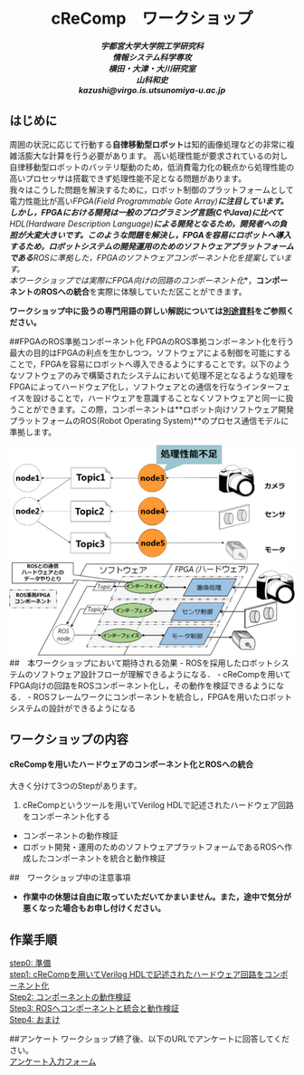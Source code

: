 <div style="text-align: center;">

<h1><span style="display:block">cReComp　ワークショップ</h1>
<h5>
宇都宮大学大学院工学研究科<br>
情報システム科学専攻<br>
横田・大津・大川研究室<br>
山科和史<br>
kazushi@virgo.is.utsunomiya-u.ac.jp<br>
</h5>
</div>

## はじめに
周囲の状況に応じて行動する**自律移動型ロボット**は知的画像処理などの非常に複雑活膨大な計算を行う必要があります。
高い処理性能が要求されているの対し自律移動型ロボットのバッテリ駆動のため，低消費電力化の観点から処理性能の高いプロセッサは搭載できず処理性能不足となる問題があります。  
我々はこうした問題を解決するために，ロボット制御のプラットフォームとして電力性能比が高い**FPGA(Field Programmable Gate Array)**に注目しています。しかし，FPGAにおける開発は一般のプログラミング言語(CやJava)に比べて**HDL(Hardware Description Language)**による開発となるため，開発者への負担が大変大きいです。このような問題を解決し，FPGAを容易にロボットへ導入するため，ロボットシステムの開発運用のためのソフトウェアプラットフォームである***ROS**に準拠した，FPGAのソフトウェアコンポーネント化を提案しています。  
本ワークショップでは実際に**FPGA向けの回路のコンポーネント化**，**コンポーネントのROSへの統合**を実際に体験していただ区ことができます。

**ワークショップ中に扱うの専門用語の詳しい解説については[別途資料](support_doc.html)をご参照ください。**  

##FPGAのROS準拠コンポーネント化
FPGAのROS準拠コンポーネント化を行う最大の目的はFPGAの利点を生かしつつ，ソフトウェアによる制御を可能にすることで，FPGAを容易にロボットへ導入できるようにすることです。以下のようなソフトウェアのみで構築されたシステムにおいて処理不足となるような処理をFPGAによってハードウェア化し，ソフトウェアとの通信を行なうインターフェイスを設けることで，ハードウェアを意識することなくソフトウェアと同一に扱うことができます。この際，コンポーネントは**ロボット向けソフトウェア開発プラットフォームのROS(Robot Operating System)**のプロセス通信モデルに準拠します。
<center>
	<img src="pic/normal_sys.png" width=600>
	<img src="pic/comp_sys.png" width=700>
</center>
##　本ワークショップにおいて期待される効果
- ROSを採用したロボットシステムのソフトウェア設計フローが理解できるようになる．
- cReCompを用いてFPGA向けの回路をROSコンポーネント化し，その動作を検証できるようになる．
- ROSフレームワークにコンポーネントを統合し，FPGAを用いたロボットシステムの設計ができるようになる

## ワークショップの内容
#### cReCompを用いたハードウェアのコンポーネント化とROSへの統合 

大きく分けて3つのStepがあります。

1. cReCompというツールを用いてVerilog HDLで記述されたハードウェア回路をコンポーネント化する
- コンポーネントの動作検証
- ロボット開発・運用のためのソフトウェアプラットフォームであるROSへ作成したコンポーネントを統合と動作検証

##　ワークショップ中の注意事項

- **作業中の休憩は自由に取っていただいてかまいません。また，途中で気分が悪くなった場合もお申し付けください。**

## 作業手順
[step0: 準備](step0.html)  
[step1: cReCompを用いてVerilog HDLで記述されたハードウェア回路をコンポーネント化](step1.html)  
[Step2: コンポーネントの動作検証](step2.html)  
[Step3: ROSへコンポーネントと統合と動作検証](step3.html)  
[Step4: おまけ](step4.html)  

<!-- ## 時間の記入
以下のURLにて時間の入力の記入をお願いします。  
[時間入力フォーム](http://goo.gl/forms/jBFCdQA3aN) -->

##アンケート
ワークショップ終了後、以下のURLでアンケートに回答してください。  
[アンケート入力フォーム](http://goo.gl/forms/2rMYIMClPp)
